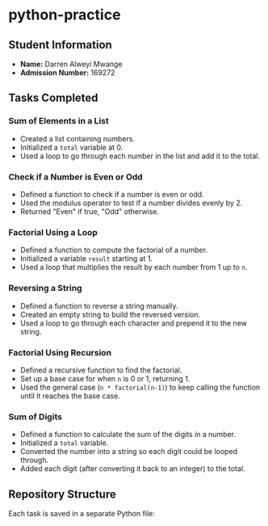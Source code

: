 # python-practice

## Student Information
- **Name:** Darren Alweyi Mwange
- **Admission Number:** 169272


## Tasks Completed

### Sum of Elements in a List
- Created a list containing numbers.
- Initialized a `total` variable at 0.
- Used a loop to go through each number in the list and add it to the total.

### Check if a Number is Even or Odd
- Defined a function to check if a number is even or odd.
- Used the modulus operator to test if a number divides evenly by 2.
- Returned "Even" if true, "Odd" otherwise.

### Factorial Using a Loop
- Defined a function to compute the factorial of a number.
- Initialized a variable `result` starting at 1.
- Used a loop that multiplies the result by each number from 1 up to `n`.

### Reversing a String
- Defined a function to reverse a string manually.
- Created an empty string to build the reversed version.
- Used a loop to go through each character and prepend it to the new string.

### Factorial Using Recursion
- Defined a recursive function to find the factorial.
- Set up a base case for when `n` is 0 or 1, returning 1.
- Used the general case (`n * factorial(n-1)`) to keep calling the function until it reaches the base case.

### Sum of Digits
- Defined a function to calculate the sum of the digits in a number.
- Initialized a `total` variable.
- Converted the number into a string so each digit could be looped through.
- Added each digit (after converting it back to an integer) to the total.

## Repository Structure
Each task is saved in a separate Python file:
